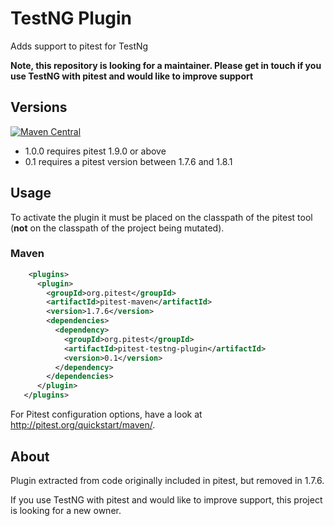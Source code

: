 # TestNG Plugin 

Adds support to pitest for TestNg

**Note, this repository is looking for a maintainer. Please get in touch if you use TestNG with pitest and would like to improve support**

## Versions

[![Maven Central](https://maven-badges.herokuapp.com/maven-central/org.pitest/pitest-testng-plugin/badge.svg?style=flat)](https://maven-badges.herokuapp.com/maven-central/org.pitest/pitest-testng-plugin)

* 1.0.0 requires pitest 1.9.0 or above
* 0.1 requires a pitest version between 1.7.6 and 1.8.1 

## Usage

To activate the plugin it must be placed on the classpath of the pitest tool (**not** on the classpath of the project being mutated).

### Maven

```xml
    <plugins>
      <plugin>
        <groupId>org.pitest</groupId>
        <artifactId>pitest-maven</artifactId>
        <version>1.7.6</version>
        <dependencies>
          <dependency>
            <groupId>org.pitest</groupId>
            <artifactId>pitest-testng-plugin</artifactId>
            <version>0.1</version>
          </dependency>
        </dependencies>
      </plugin>
   </plugins>
```
For Pitest configuration options, have a look at http://pitest.org/quickstart/maven/.


## About

Plugin extracted from code originally included in pitest, but removed in 1.7.6.

If you use TestNG with pitest and would like to improve support, this project is looking for a new owner.
